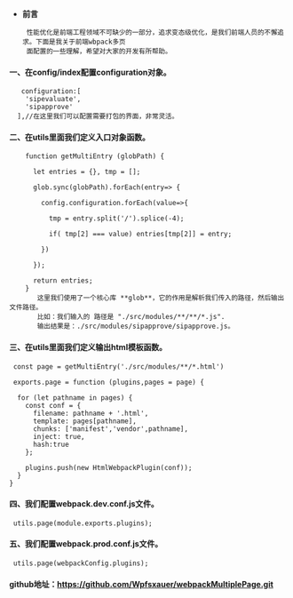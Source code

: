 * **前言**
     
       性能优化是前端工程领域不可缺少的一部分，追求变态级优化，是我们前端人员的不懈追求。下面是我关于前端wbpack多页
       面配置的一些理解，希望对大家的开发有所帮助。
#### 一、在config/index配置configuration对象。
       configuration:[
        'sipevaluate',
        'sipapprove'
      ],//在这里我们可以配置需要打包的界面，非常灵活。


#### 二、在utils里面我们定义入口对象函数。
        function getMultiEntry (globPath) {
        
          let entries = {}, tmp = [];
        
          glob.sync(globPath).forEach(entry=> {
        
            config.configuration.forEach(value=>{
        
              tmp = entry.split('/').splice(-4);
        
              if( tmp[2] === value) entries[tmp[2]] = entry;
        
            })
        
          });
        
          return entries;
        }   
           这里我们使用了一个核心库 **glob**，它的作用是解析我们传入的路径，然后输出文件路径。
           比如：我们输入的 路径是 "./src/modules/**/**/*.js".
           输出结果是：./src/modules/sipapprove/sipapprove.js。


#### 三、在utils里面我们定义输出html模板函数。
     const page = getMultiEntry('./src/modules/**/*.html')

     exports.page = function (plugins,pages = page) {
    
      for (let pathname in pages) {
        const conf = {
          filename: pathname + '.html',
          template: pages[pathname],
          chunks: ['manifest','vendor',pathname],
          inject: true,
          hash:true
        };
    
        plugins.push(new HtmlWebpackPlugin(conf));
      }
    }
#### 四、我们配置webpack.dev.conf.js文件。
     utils.page(module.exports.plugins);
#### 五、我们配置webpack.prod.conf.js文件。
     utils.page(webpackConfig.plugins);
#### github地址：https://github.com/Wpfsxauer/webpackMultiplePage.git
